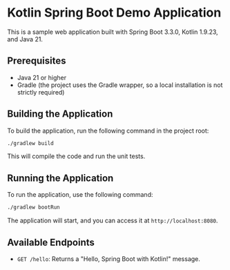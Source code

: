 # Kotlin Spring Boot Demo Application

This is a sample web application built with Spring Boot 3.3.0, Kotlin 1.9.23, and Java 21.

## Prerequisites

- Java 21 or higher
- Gradle (the project uses the Gradle wrapper, so a local installation is not strictly required)

## Building the Application

To build the application, run the following command in the project root:

```bash
./gradlew build
```

This will compile the code and run the unit tests.

## Running the Application

To run the application, use the following command:

```bash
./gradlew bootRun
```

The application will start, and you can access it at `http://localhost:8080`.

## Available Endpoints

- `GET /hello`: Returns a "Hello, Spring Boot with Kotlin!" message.
